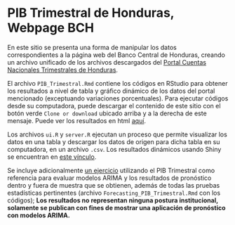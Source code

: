 # PIB Trimestral de Honduras, Webpage BCH

En este sitio se presenta una forma de manipular los datos correspondientes a la p&#225;gina web del Banco Central de Honduras, creando un archivo unificado de los archivos descargados del [Portal Cuentas Nacionales Trimestrales de Honduras](https://see.bch.hn/portalPIBT/Login.aspx?ReturnUrl=%2fportalPIBT%2f).

El archivo `PIB_Trimestral.Rmd` contiene los c&#243;digos en RStudio para obtener los resultados a nivel de tabla y gr&#225;fico din&#225;mico de los datos del portal mencionado (exceptuando variaciones porcentuales). Para ejecutar c&#243;digos desde su computadora, puede descargar el contenido de este sitio con el bot&#243;n verde `Clone or download` ubicado arriba y a la derecha de este mensaje. Puede ver los resultados en html [aqu&#237;](https://rpubs.com/ElvisCasco/PIB_Trimestral).

Los archivos `ui.R` y `server.R` ejecutan un proceso que permite visualizar los datos en una tabla y descargar los datos de origen para dicha tabla en su computadora, en un archivo `.csv`. Los resultados din&#225;micos usando Shiny se encuentran en [este v&#237;nculo](https://elviscasco.shinyapps.io/PIB_Trimestral/).

Se incluye adicionalmente [un ejercicio](https://rpubs.com/ElvisCasco/Pronosticar_PIB_Trimestral_Honduras) utilizando el PIB Trimestral como referencia para evaluar modelos ARIMA y los resultados de pron&#243;stico dentro y fuera de muestra que se obtienen, además de todas las pruebas estad&#237;sticas pertinentes (archivo `Forecasting_PIB_Trimestral.Rmd` con los c&#243;digos); **Los resultados no representan ninguna postura institucional, solamente se publican con fines de mostrar una aplicaci&#243;n de pron&#243;stico con modelos ARIMA.**
